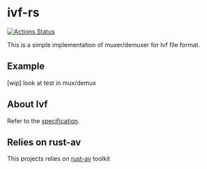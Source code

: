 # ivf-rs

[![Actions Status](https://github.com/rust-av/ivf-rs/workflows/ivf/badge.svg)](https://github.com/rust-av/ivf-rs/actions)

This is a simple implementation of muxer/demuxer for Ivf file format.

## Example

\[wip\] look at test in mux/demux

## About Ivf

Refer to the [specification](https://wiki.multimedia.cx/index.php/IVF).

## Relies on rust-av

This projects relies on [rust-av](https://github.com/rust-av/rust-av) toolkit



